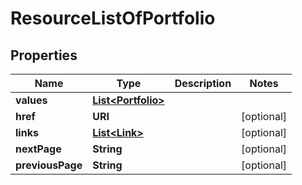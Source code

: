 

# ResourceListOfPortfolio


## Properties

| Name | Type | Description | Notes |
|------------ | ------------- | ------------- | -------------|
|**values** | [**List&lt;Portfolio&gt;**](Portfolio.md) |  |  |
|**href** | **URI** |  |  [optional] |
|**links** | [**List&lt;Link&gt;**](Link.md) |  |  [optional] |
|**nextPage** | **String** |  |  [optional] |
|**previousPage** | **String** |  |  [optional] |




